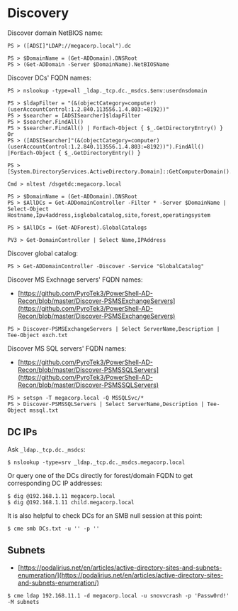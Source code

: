 # Discovery

Discover domain NetBIOS name:

```
PS > ([ADSI]"LDAP://megacorp.local").dc

PS > $DomainName = (Get-ADDomain).DNSRoot
PS > (Get-ADDomain -Server $DomainName).NetBIOSName
```

Discover DCs' FQDN names:

```
PS > nslookup -type=all _ldap._tcp.dc._msdcs.$env:userdnsdomain

PS > $ldapFilter = "(&(objectCategory=computer)(userAccountControl:1.2.840.113556.1.4.803:=8192))"
PS > $searcher = [ADSISearcher]$ldapFilter
PS > $searcher.FindAll()
PS > $searcher.FindAll() | ForEach-Object { $_.GetDirectoryEntry() }
Or
PS > ([ADSISearcher]"(&(objectCategory=computer)(userAccountControl:1.2.840.113556.1.4.803:=8192))").FindAll() |ForEach-Object { $_.GetDirectoryEntry() }

PS > [System.DirectoryServices.ActiveDirectory.Domain]::GetComputerDomain().DomainControllers.Name

Cmd > nltest /dsgetdc:megacorp.local

PS > $DomainName = (Get-ADDomain).DNSRoot
PS > $AllDCs = Get-ADDomainController -Filter * -Server $DomainName | Select-Object Hostname,Ipv4address,isglobalcatalog,site,forest,operatingsystem

PS > $AllDCs = (Get-ADForest).GlobalCatalogs

PV3 > Get-DomainController | Select Name,IPAddress
```

Discover global catalog:

```
PS > Get-ADDomainController -Discover -Service "GlobalCatalog"
```

Discover MS Exchnage servers' FQDN names:

* [https://github.com/PyroTek3/PowerShell-AD-Recon/blob/master/Discover-PSMSExchangeServers](https://github.com/PyroTek3/PowerShell-AD-Recon/blob/master/Discover-PSMSExchangeServers)

```
PS > Discover-PSMSExchangeServers | Select ServerName,Description | Tee-Object exch.txt
```

Discover MS SQL servers' FQDN names:

* [https://github.com/PyroTek3/PowerShell-AD-Recon/blob/master/Discover-PSMSSQLServers](https://github.com/PyroTek3/PowerShell-AD-Recon/blob/master/Discover-PSMSSQLServers)

```
PS > setspn -T megacorp.local -Q MSSQLSvc/*
PS > Discover-PSMSSQLServers | Select ServerName,Description | Tee-Object mssql.txt
```




## DC IPs

Ask `_ldap._tcp.dc._msdcs`:

```
$ nslookup -type=srv _ldap._tcp.dc._msdcs.megacorp.local
```

Or query one of the DCs directly for forest/domain FQDN to get corresponding DC IP addresses:

```
$ dig @192.168.1.11 megacorp.local
$ dig @192.168.1.11 child.megacorp.local
```

It is also helpful to check DCs for an SMB null session at this point:

```
$ cme smb DCs.txt -u '' -p ''
```




## Subnets

- [https://podalirius.net/en/articles/active-directory-sites-and-subnets-enumeration/](https://podalirius.net/en/articles/active-directory-sites-and-subnets-enumeration/)

```
$ cme ldap 192.168.11.1 -d megacorp.local -u snovvcrash -p 'Passw0rd!' -M subnets
```
